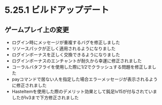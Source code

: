 # 5.25.1 ビルドアップデート
## ゲームプレイ上の変更

* ログイン時にメッセージが重複するバグを修正しました
* リソースパックが正しく適用されるようになりました
* ログインボーナスを正しく交換できるようになりました
* ログインボーナスのエンチャントが耐久から幸運に修正されました
* コーラルバタフライを使用した際に1/2でクラッシュする問題を修正しました
* payコマンドで居ない人を指定した場合エラーメッセージが表示されるように修正されました
* HasteItemを使用した際のデメリット効果として鈍足lv15が付与されていましたがlv3まで下方修正されました

